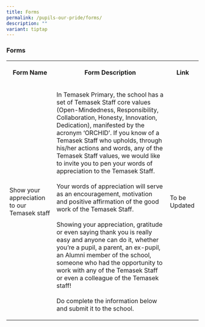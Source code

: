```yaml
---
title: Forms
permalink: /pupils-our-pride/forms/
description: ""
variant: tiptap
---
```

<h3>Forms</h3>
<table style="minWidth: 75px">
<colgroup>
<col>
<col>
<col>
</colgroup>
<tbody>
<tr>
<th rowspan="1" colspan="1">
<p>Form Name</p>
</th>
<th rowspan="1" colspan="1">
<p>Form Description</p>
</th>
<th rowspan="1" colspan="1">
<p>Link</p>
</th>
</tr>
<tr>
<td rowspan="1" colspan="1">
<p>Show your appreciation to our Temasek staff</p>
</td>
<td rowspan="1" colspan="1">
<p>In Temasek Primary, the school has a set of Temasek Staff core values
(Open-Mindedness, Responsibility, Collaboration, Honesty, Innovation, Dedication),
manifested by the acronym ‘ORCHID’. If you know of a Temasek Staff who
upholds, through his/her actions and words, any of the Temasek Staff values,
we would like to invite you to pen your words of appreciation to the Temasek
Staff.
<br>
<br>Your words of appreciation will serve as an encouragement, motivation
and positive affirmation of the good work of the Temasek Staff.
<br>
<br>Showing your appreciation, gratitude or even saying thank you is really
easy and anyone can do it, whether you’re a pupil, a parent, an ex-pupil,
an Alumni member of the school, someone who had the opportunity to work
with any of the Temasek Staff or even a colleague of the Temasek staff!
<br>
<br>Do complete the information below and submit it to the school.</p>
</td>
<td rowspan="1" colspan="1">
<p>To be Updated</p>
</td>
</tr>
</tbody>
</table>
<p></p>